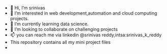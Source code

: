 - 👋 Hi, I’m srinivas
- 👀 I’m interested in web development,automation and cloud computing projects.
- 🌱 I’m currently learning data science.
- 💞️ I’m looking to collaborate on challenging projects
- 📫 you can reach me via linkedin @srinivas reddy,intsa:srinivas_k_reddy
- This repository contains all my mini project files
- 

<!---
srinivas90596/srinivas90596 is a ✨ special ✨ repository because its `README.md` (this file) appears on your GitHub profile.
You can click the Preview link to take a look at your changes.
--->
